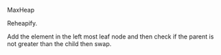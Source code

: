 MaxHeap

Reheapify.

Add the element in the left most leaf node and then check if the parent is not greater than the child then swap.
